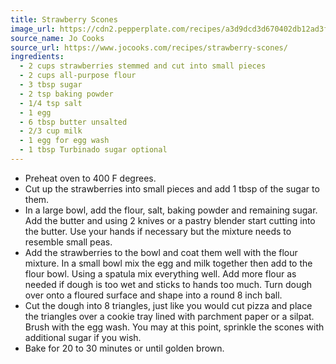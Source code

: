 ```yaml
---
title: Strawberry Scones
image_url: https://cdn2.pepperplate.com/recipes/a3d9dcd3d670402db12ad3fdf213b3fa.jpg
source_name: Jo Cooks
source_url: https://www.jocooks.com/recipes/strawberry-scones/
ingredients:
  - 2 cups strawberries stemmed and cut into small pieces
  - 2 cups all-purpose flour
  - 3 tbsp sugar
  - 2 tsp baking powder
  - 1/4 tsp salt
  - 1 egg
  - 6 tbsp butter unsalted
  - 2/3 cup milk
  - 1 egg for egg wash
  - 1 tbsp Turbinado sugar optional
---
```


* Preheat oven to 400 F degrees.
* Cut up the strawberries into small pieces and add 1 tbsp of the sugar to them.
* In a large bowl, add the flour, salt, baking powder and remaining sugar. Add the butter and using 2 knives or a pastry blender start cutting into the butter. Use your hands if necessary but the mixture needs to resemble small peas.
* Add the strawberries to the bowl and coat them well with the flour mixture. In a small bowl mix the egg and milk together then add to the flour bowl. Using a spatula mix everything well. Add more flour as needed if dough is too wet and sticks to hands too much. Turn dough over onto a floured surface and shape into a round 8 inch ball.
* Cut the dough into 8 triangles, just like you would cut pizza and place the triangles over a cookie tray lined with parchment paper or a silpat. Brush with the egg wash. You may at this point, sprinkle the scones with additional sugar if you wish.
* Bake for 20 to 30 minutes or until golden brown.
